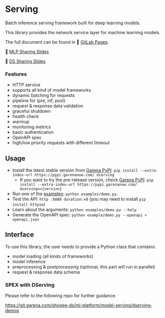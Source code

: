 # Serving

Batch inference serving framework built for deep learning models.

This library provides the network service layer for machine learning models.

The full document can be found in :notebook: [GitLab Pages](https://shopee-ds.git-pages.garena.com/ml-platform/model-serving/dserving).

:paperclip: [MLP Sharing Slides](https://docs.google.com/presentation/d/127SY0HX5yMv9piLniRQDS56ZWOvFvhjd4ESK6Dbsncg/edit?usp=sharing)

:paperclip: [DS Sharing Slides](https://docs.google.com/presentation/d/1-2AG8jp9Nvh8KBFtjtjolVc1BpNY1dmF4UzJLAC1qHU/edit?usp=sharing)

### Features

* HTTP service
* supports all kind of model frameworks
* dynamic batching for requests
* pipeline for (pre, inf, post)
* request & response data validation
* graceful shutdown
* health check
* warmup
* monitoring metrics
* basic authentication
* OpenAPI spec
* high/low priority requests with different timeout

## Usage

* Install the latest stable version from [Garena PyPI]: `pip install --extra-index-url https://pypi.garenanow.com/ dserving`
  * If you want to try the pre-release version, check [Garena PyPI]: `pip install --extra-index-url https://pypi.garenanow.com/ dserving=={version}`
* Run one of the [examples](examples): `python examples/demo.py`.
* Test the API: `http :8080 duration:=0` (you may need to install `pip install httpie`)
* Learn about the arguments: `python examples/demo.py --help`
* Generate the OpenAPI spec: `python example/demo.py --openapi > openapi.json`

[Garena PyPI]: https://pypi.garenanow.com/simple/dserving/

## Interface

To use this library, the user needs to provide a Python class that contains:

* model loading (all kinds of frameworks)
* model inference
* preprocessing & postprocessing (optional, this part will run in parallel)
* request & response data schema


### SPEX with DServing

Please refer to the following repo for further guidance.

https://git.garena.com/shopee-ds/ml-platform/model-serving/dserving-demos
